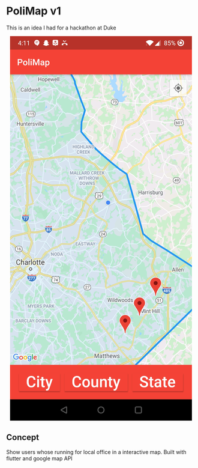 # PoliMap v1

This is an idea I had for a hackathon at Duke

<p align="center">
  <img src="polimap.jpg">
</p>

## Concept
Show users whose running for local office in a interactive map.
Built with flutter and google map API
